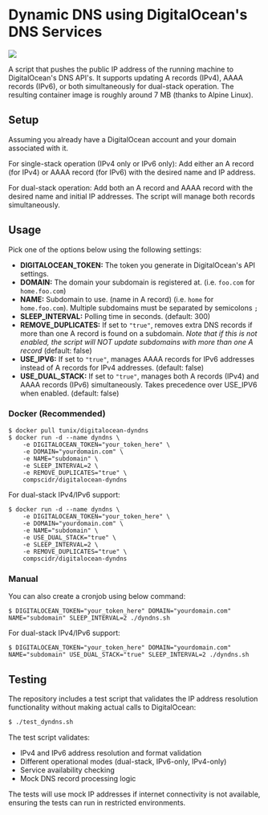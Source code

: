 # Dynamic DNS using DigitalOcean's DNS Services

[![](https://images.microbadger.com/badges/image/tunix/digitalocean-dyndns.svg)](https://microbadger.com/images/tunix/digitalocean-dyndns "Get your own image badge on microbadger.com")

A script that pushes the public IP address of the running machine to DigitalOcean's DNS API's. It supports updating A records (IPv4), AAAA records (IPv6), or both simultaneously for dual-stack operation. The resulting container image is roughly around 7 MB (thanks to Alpine Linux).

## Setup

Assuming you already have a DigitalOcean account and your domain associated with it. 

For single-stack operation (IPv4 only or IPv6 only): Add either an A record (for IPv4) or AAAA record (for IPv6) with the desired name and IP address.

For dual-stack operation: Add both an A record and AAAA record with the desired name and initial IP addresses. The script will manage both records simultaneously.

## Usage

Pick one of the options below using the following settings:

* **DIGITALOCEAN_TOKEN:** The token you generate in DigitalOcean's API settings.
* **DOMAIN:** The domain your subdomain is registered at. (i.e. `foo.com` for `home.foo.com`)
* **NAME:** Subdomain to use. (name in A record) (i.e. `home` for `home.foo.com`). Multiple subdomains must be separated by semicolons `;`
* **SLEEP_INTERVAL:** Polling time in seconds. (default: 300)
* **REMOVE_DUPLICATES:** If set to `"true"`, removes extra DNS records if more than one A record is found on a subdomain. *Note that if this is not enabled, the script will NOT update subdomains with more than one A record* (default: false)
* **USE_IPV6:** If set to `"true"`, manages AAAA records for IPv6 addresses instead of A records for IPv4 addresses. (default: false)
* **USE_DUAL_STACK:** If set to `"true"`, manages both A records (IPv4) and AAAA records (IPv6) simultaneously. Takes precedence over USE_IPV6 when enabled. (default: false)

### Docker (Recommended)

```
$ docker pull tunix/digitalocean-dyndns
$ docker run -d --name dyndns \
    -e DIGITALOCEAN_TOKEN="your_token_here" \
    -e DOMAIN="yourdomain.com" \
    -e NAME="subdomain" \
    -e SLEEP_INTERVAL=2 \
    -e REMOVE_DUPLICATES="true" \
    compscidr/digitalocean-dyndns
```

For dual-stack IPv4/IPv6 support:
```
$ docker run -d --name dyndns \
    -e DIGITALOCEAN_TOKEN="your_token_here" \
    -e DOMAIN="yourdomain.com" \
    -e NAME="subdomain" \
    -e USE_DUAL_STACK="true" \
    -e SLEEP_INTERVAL=2 \
    -e REMOVE_DUPLICATES="true" \
    compscidr/digitalocean-dyndns
```

### Manual

You can also create a cronjob using below command:

```
$ DIGITALOCEAN_TOKEN="your_token_here" DOMAIN="yourdomain.com" NAME="subdomain" SLEEP_INTERVAL=2 ./dyndns.sh
```

For dual-stack IPv4/IPv6 support:
```
$ DIGITALOCEAN_TOKEN="your_token_here" DOMAIN="yourdomain.com" NAME="subdomain" USE_DUAL_STACK="true" SLEEP_INTERVAL=2 ./dyndns.sh
```

## Testing

The repository includes a test script that validates the IP address resolution functionality without making actual calls to DigitalOcean:

```bash
$ ./test_dyndns.sh
```

The test script validates:
- IPv4 and IPv6 address resolution and format validation
- Different operational modes (dual-stack, IPv6-only, IPv4-only)
- Service availability checking
- Mock DNS record processing logic

The tests will use mock IP addresses if internet connectivity is not available, ensuring the tests can run in restricted environments.
